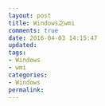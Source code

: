 ```yaml
---
layout: post
title: Windows之wmi
comments: true
date: 2016-04-03 14:15:47
updated:
tags:
- Windows
- wmi
categories:
- Windows
permalink:
---
```

